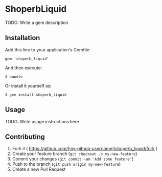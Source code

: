 # ShoperbLiquid

TODO: Write a gem description

## Installation

Add this line to your application's Gemfile:

    gem 'shoperb_liquid'

And then execute:

    $ bundle

Or install it yourself as:

    $ gem install shoperb_liquid

## Usage

TODO: Write usage instructions here

## Contributing

1. Fork it ( https://github.com/[my-github-username]/shoperb_liquid/fork )
2. Create your feature branch (`git checkout -b my-new-feature`)
3. Commit your changes (`git commit -am 'Add some feature'`)
4. Push to the branch (`git push origin my-new-feature`)
5. Create a new Pull Request

